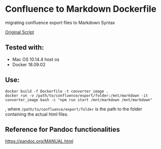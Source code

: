 
# Confluence to Markdown Dockerfile

migrating confluence export files to Markdown Syntax

[Original Script](https://github.com/arossmann/confluence-to-markdown)


## Tested with:
- Mac OS 10.14.4 host os
- Docker 18.09.02

## Use:

```
docker build -f Dockerfile -t converter_image . 
docker run -v /path/to/confluence/export/folder:/mnt/markdown -it converter_image bash -c "npm run start /mnt/markdown /mnt/markdown" 
```
, where `/path/to/confluence/export/folder` is the path to the folder containing the actual html files. 

## Reference for Pandoc functionalities

https://pandoc.org/MANUAL.html